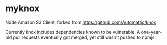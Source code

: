 # myknox

Node Amazon S3 Client, forked from https://github.com/Automattic/knox

Currently knox includes dependencies known to be vulnerable. A one-year-old
pull requests eventually got merged, yet still wasn't pushed to npmjs.
